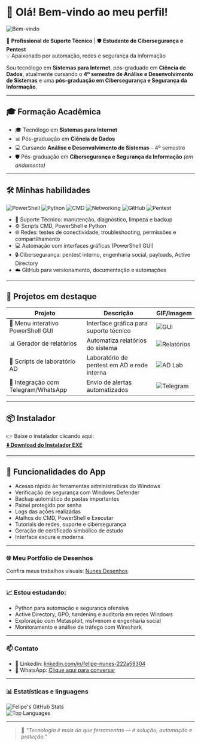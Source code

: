# 👋 Olá! Bem-vindo ao meu perfil!  

![Bem-vindo](https://github.com/Anmol-Baranwal/Cool-GIFs-For-GitHub/blob/main/Animated%20Hello%20Banner/Hello%20Nice%20to%20Meet%20You%20Raw.gif)

🔧 **Profissional de Suporte Técnico** | 🛡️ **Estudante de Cibersegurança e Pentest**  
💡 Apaixonado por automação, redes e segurança da informação  

Sou tecnólogo em **Sistemas para Internet**, pós-graduado em **Ciência de Dados**, atualmente cursando o **4º semestre de Análise e Desenvolvimento de Sistemas** e uma **pós-graduação em Cibersegurança e Segurança da Informação**.

---

## 🎓 Formação Acadêmica
- 🎓 Tecnólogo em **Sistemas para Internet**
- 📊 Pós-graduação em **Ciência de Dados**
- 💻 Cursando **Análise e Desenvolvimento de Sistemas** – 4º semestre
- 🛡️ Pós-graduação em **Cibersegurança e Segurança da Informação** *(em andamento)*

---

## 🛠️ Minhas habilidades
![PowerShell](https://img.shields.io/badge/PowerShell-0078D7?style=for-the-badge&logo=powershell&logoColor=white) 
![Python](https://img.shields.io/badge/Python-3776AB?style=for-the-badge&logo=python&logoColor=white)
![CMD](https://img.shields.io/badge/CMD-000000?style=for-the-badge&logo=windows&logoColor=white)
![Networking](https://img.shields.io/badge/Networking-00AEEF?style=for-the-badge&logo=network-engineer&logoColor=white)
![GitHub](https://img.shields.io/badge/GitHub-181717?style=for-the-badge&logo=github&logoColor=white)
![Pentest](https://img.shields.io/badge/Pentest-FF0000?style=for-the-badge&logo=hackthebox&logoColor=white)

- 📂 Suporte Técnico: manutenção, diagnóstico, limpeza e backup  
- ⚙️ Scripts CMD, PowerShell e Python  
- 🌐 Redes: testes de conectividade, troubleshooting, permissões e compartilhamento  
- 💻 Automação com interfaces gráficas (PowerShell GUI)  
- 🔒 Cibersegurança: pentest interno, engenharia social, payloads, Active Directory  
- ☁️ GitHub para versionamento, documentação e automações

---

## 🚀 Projetos em destaque
| Projeto | Descrição | GIF/Imagem |
|--------|-----------|-------------|
| 🧰 Menu interativo PowerShell GUI | Interface gráfica para suporte técnico | ![GUI](https://media.giphy.com/media/3o6ZsYjwHTcSj8vQ0w/giphy.gif) |
| 📊 Gerador de relatórios | Automatiza relatórios do sistema | ![Relatórios](https://media.giphy.com/media/l0MYt5jPR6QX5pnqM/giphy.gif) |
| 🧪 Scripts de laboratório AD | Laboratório de pentest em AD e rede interna | ![AD Lab](https://media.giphy.com/media/3o6ZsVh6lBdz8gRMFG/giphy.gif) |
| 💬 Integração com Telegram/WhatsApp | Envio de alertas automatizados | ![Telegram](https://media.giphy.com/media/3o6ZsYkD7xkL2H2vBC/giphy.gif) |

---

## 📦 Instalador
👉 Baixe o instalador clicando aqui:  
**[⬇️ Download do Instalador EXE](https://github.com/Felipenu21/painel-suporte-tecnico3/releases/latest/download/instalador_nunes.exe)**

---

## 🧰 Funcionalidades do App
- Acesso rápido às ferramentas administrativas do Windows  
- Verificação de segurança com Windows Defender  
- Backup automático de pastas importantes  
- Painel protegido por senha  
- Logs das ações realizadas  
- Atalhos do CMD, PowerShell e Executar  
- Tutoriais de redes, suporte e cibersegurança  
- Geração de certificado simbólico de estudo  
- Interface escura e moderna  

---

### 🌐 Meu Portfólio de Desenhos  
Confira meus trabalhos visuais: [Nunes Desenhos](https://felipenu21.github.io/nunes-desenhos/)

---

### 📈 Estou estudando:
- Python para automação e segurança ofensiva  
- Active Directory, GPO, hardening e auditoria em redes Windows  
- Exploração com Metasploit, msfvenom e engenharia social  
- Monitoramento e análise de tráfego com Wireshark

---

### 📫 Contato
- 📎 LinkedIn: [linkedin.com/in/felipe-nunes-222a58304](https://www.linkedin.com/in/felipe-nunes-222a58304/)  
- 📱 WhatsApp: [Clique aqui para conversar](https://wa.me/5511994444752)

---

### 📊 Estatísticas e linguagens

![Felipe's GitHub Stats](https://github-readme-stats.vercel.app/api?username=Felipenu21&show_icons=true&theme=tokyonight)  
![Top Languages](https://github-readme-stats.vercel.app/api/top-langs/?username=Felipenu21&layout=compact&theme=tokyonight)

---

> 🎯 *"Tecnologia é mais do que ferramentas — é solução, automação e proteção."*
